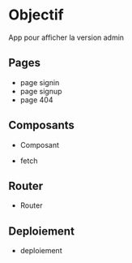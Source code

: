 # Objectif

App pour afficher la version admin

## Pages
- page signin
- page signup
- page 404

## Composants

- Composant

- fetch

## Router

- Router

## Deploiement
- deploiement
